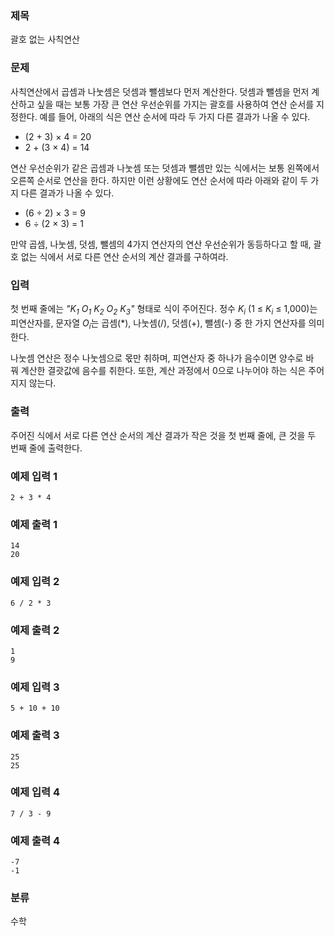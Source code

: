 ### 제목
괄호 없는 사칙연산

### 문제
<p>사칙연산에서 곱셈과 나눗셈은 덧셈과 뺄셈보다 먼저 계산한다. 덧셈과 뺄셈을 먼저 계산하고 싶을 때는 보통 가장 큰 연산 우선순위를 가지는 괄호를 사용하여 연산 순서를 지정한다. 예를 들어, 아래의 식은 연산 순서에 따라 두 가지 다른 결과가 나올 수 있다.</p>

<ul>
	<li>(2 + 3) &times; 4 = 20</li>
	<li>2 + (3 &times; 4) = 14</li>
</ul>

<p>연산 우선순위가 같은 곱셈과 나눗셈 또는 덧셈과 뺄셈만 있는 식에서는 보통 왼쪽에서 오른쪽 순서로 연산을 한다. 하지만 이런 상황에도 연산 순서에 따라 아래와 같이 두 가지 다른 결과가 나올 수 있다.</p>

<ul>
	<li>(6 &divide; 2) &times; 3 = 9</li>
	<li>6 &divide; (2 &times; 3) = 1</li>
</ul>

<p>만약 곱셈, 나눗셈, 덧셈, 뺄셈의 4가지 연산자의 연산 우선순위가 동등하다고 할 때, 괄호 없는 식에서 서로 다른 연산 순서의 계산 결과를 구하여라.</p>

### 입력
<p>첫 번째 줄에는 <em>&quot;K<sub>1</sub> O<sub>1</sub> K<sub>2</sub> O<sub>2</sub> K<sub>3</sub>&quot;</em> 형태로 식이 주어진다. 정수 <em>K<sub>i</sub></em> (1 &le; <em>K<sub>i</sub></em> &le; 1,000)는 피연산자를, 문자열 <em>O<sub>i</sub></em>는 곱셈(*), 나눗셈(/), 덧셈(+), 뺄셈(-) 중 한 가지 연산자를 의미한다.</p>

<p>나눗셈 연산은 정수 나눗셈으로 몫만 취하며, 피연산자 중 하나가 음수이면 양수로 바꿔&nbsp;계산한 결괏값에 음수를 취한다. 또한, 계산 과정에서 0으로 나누어야 하는 식은 주어지지 않는다.</p>

### 출력
<p>주어진 식에서 서로 다른 연산 순서의 계산 결과가 작은 것을 첫 번째 줄에, 큰 것을 두 번째 줄에 출력한다.</p>

### 예제 입력 1
```
2 + 3 * 4
```

### 예제 출력 1
```
14
20
```

### 예제 입력 2
```
6 / 2 * 3
```

### 예제 출력 2
```
1
9
```

### 예제 입력 3
```
5 + 10 + 10
```

### 예제 출력 3
```
25
25
```

### 예제 입력 4
```
7 / 3 - 9
```

### 예제 출력 4
```
-7
-1
```

### 분류
수학
